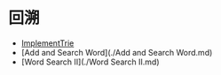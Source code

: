 # **回溯**

* [ImplementTrie](./ImplementTrie.md)
* [Add and Search Word](./Add and Search Word.md) 
* [Word Search II](./Word Search II.md) 